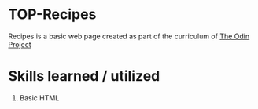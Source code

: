 # TOP-Recipes
Recipes is a basic web page created as part of the curriculum of [The Odin Project](https://www.theodinproject.com/)

# Skills learned / utilized
1. Basic HTML

